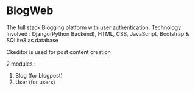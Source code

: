 # BlogWeb

The full stack Blogging platform with user authentication.
Technology Involved : Django(Python Backend), HTML, CSS, JavaScript, Bootstrap & SQLite3 as database

Ckeditor is used for post content creation

2 modules :
1) Blog (for blogpost)
2) User (for users)

